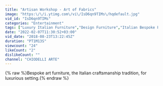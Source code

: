 ```yaml
---
title: "Artisan Workshop - Art of Fabrics"
image: "https:\/\/i.ytimg.com\/vi\/IsD6qn9TIMs\/hqdefault.jpg"
vid_id: "IsD6qn9TIMs"
categories: "Entertainment"
tags: ["Luxury Italian Furniture","Design Furniture","Italian Bespoke Furniture"]
date: "2022-02-07T11:30:52+03:00"
vid_date: "2018-08-23T13:22:45Z"
duration: "PT1M13S"
viewcount: "24"
likeCount: "2"
dislikeCount: ""
channel: "CHIODELLI ARTE"
---
```

{% raw %}Bespoke art furniture, the Italian craftsmanship tradition, for luxurious setting.{% endraw %}
